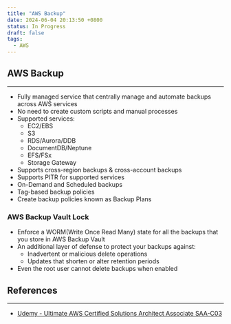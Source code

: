 ```yaml
---
title: "AWS Backup"
date: 2024-06-04 20:13:50 +0800
status: In Progress
draft: false
tags:
  - AWS
---
```

## AWS Backup
---
- Fully managed service that centrally manage and automate backups across AWS services
- No need to create custom scripts and manual processes
- Supported services:
	- EC2/EBS
	- S3
	- RDS/Aurora/DDB
	- DocumentDB/Neptune
	- EFS/FSx
	- Storage Gateway
- Supports cross-region backups & cross-account backups
- Supports PITR for supported services
- On-Demand and Scheduled backups
- Tag-based backup policies
- Create backup policies known as Backup Plans

### AWS Backup Vault Lock
- Enforce a WORM(Write Once Read Many) state for all the backups that you store in AWS Backup Vault
- An additional layer of defense to protect your backups against:
	- Inadvertent or malicious delete operations
	- Updates that shorten or alter retention periods
- Even the root user cannot delete backups when enabled

## References
---
- [Udemy - Ultimate AWS Certified Solutions Architect Associate SAA-C03](https://www.udemy.com/course/aws-certified-solutions-architect-associate-saa-c03)
